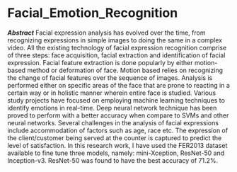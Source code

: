 # Facial_Emotion_Recognition
***Abstract***
Facial expression analysis has evolved over the time, from recognizing expressions in simple
images to doing the same in a complex video. All the existing technology of facial expression
recognition comprise of three steps: face acquisition, facial extraction and identification of facial
expression. Facial feature extraction is done popularly by either motion-based method or
deformation of face. Motion based relies on recognizing the change of facial features over the
sequence of images. Analysis is performed either on specific areas of the face that are prone to
reacting in a certain way or in holistic manner wherein entire face is studied. Various study projects
have focused on employing machine learning techniques to identify emotions in real-time. Deep
neural network technique has been proved to perform with a better accuracy when compare to
SVMs and other neural networks. Several challenges in the analysis of facial expressions include
accommodation of factors such as age, race etc. The expression of the client/customer being served
at the counter is captured to predict the level of satisfaction. In this research work, I have used the
FER2013 dataset available to fine tune three models, namely: mini-Xception, ResNet-50 and
Inception-v3. ResNet-50 was found to have the best accuracy of 71.2%.
